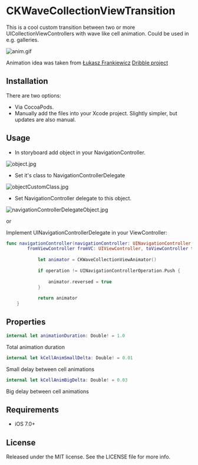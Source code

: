 # CKWaveCollectionViewTransition

This is a cool custom transition between two or more UICollectionViewControllers with wave like cell animation.
Could be used in e.g. galleries.

![anim.gif](https://raw.githubusercontent.com/CezaryKopacz/CKWaveCollectionViewTransition/master/anim.gif)

Animation idea was taken from [Łukasz Frankiewicz](http://twitter.com/almetien) [Dribble project](https://dribbble.com/shots/2044312-Bits-and-pixels-Tide-Transition)

## Installation

There are two options:

* Via CocoaPods.
* Manually add the files into your Xcode project. Slightly simpler, but updates are also manual.

## Usage

* In storyboard add object in your NavigationController.

![object.jpg](https://raw.githubusercontent.com/CezaryKopacz/CKWaveCollectionViewTransition/master/usage1.jpg)

* Set it's class to NavigationControllerDelegate

![objectCustomClass.jpg](https://raw.githubusercontent.com/CezaryKopacz/CKWaveCollectionViewTransition/master/usage2.jpg)

* Set NavigationController delegate to this object.

![navigationControllerDelegateObject.jpg](https://raw.githubusercontent.com/CezaryKopacz/CKWaveCollectionViewTransition/master/usage3.jpg)

or 

Implement UINavigationControllerDelegate in your ViewController:


```swift
func navigationController(navigationController: UINavigationController, animationControllerForOperation operation: UINavigationControllerOperation,
        fromViewController fromVC: UIViewController, toViewController toVC: UIViewController) -> UIViewControllerAnimatedTransitioning? {
            
            let animator = CKWaveCollectionViewAnimator()
            
            if operation != UINavigationControllerOperation.Push {
                
                animator.reversed = true
            }
            
            return animator
    }
```





## Properties


```swift
internal let animationDuration: Double! = 1.0
```

Total animation duration
   
```swift
internal let kCellAnimSmallDelta: Double! = 0.01
```
 
Small delay between cell animations


```swift
internal let kCellAnimBigDelta: Double! = 0.03
```

Big delay between cell animations

## Requirements

* iOS 7.0+

## License

Released under the MIT license. See the LICENSE file for more info.
